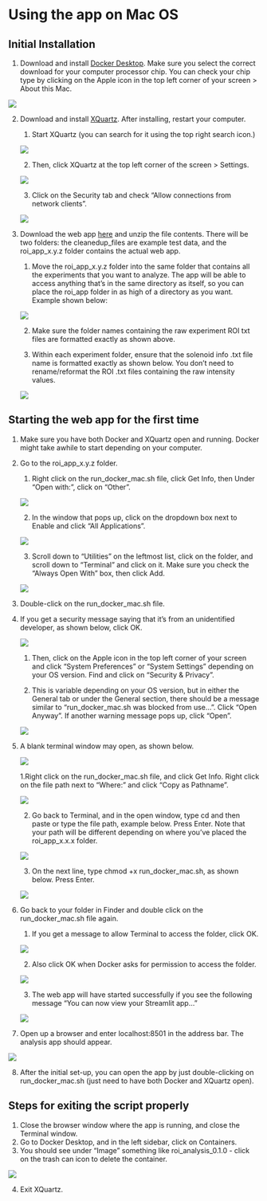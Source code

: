 # Using the app on Mac OS

## Initial Installation
1. Download and install [Docker Desktop](https://www.docker.com/products/docker-desktop/). Make sure you select the correct download for your computer processor chip. You can check your chip type by clicking on the Apple icon in the top left corner of your screen > About this Mac.

![](https://github.com/janeswh/ca_imaging_analysis/blob/main/docs/media/mac/mac1.png)

2. Download and install [XQuartz](https://www.xquartz.org/). After installing, restart your computer.

    1. Start XQuartz (you can search for it using the top right search icon.)

    ![](https://github.com/janeswh/ca_imaging_analysis/blob/main/docs/media/mac/mac2.png)


    2. Then, click XQuartz at the top left corner of the screen > Settings.

    ![](https://github.com/janeswh/ca_imaging_analysis/blob/main/docs/media/mac/mac3.png)

    3. Click on the Security tab and check “Allow connections from network clients”.

    ![](https://github.com/janeswh/ca_imaging_analysis/blob/main/docs/media/mac/mac4.png)

3. Download the web app [here](https://pitt-my.sharepoint.com/personal/cheetham_pitt_edu/_layouts/15/onedrive.aspx?id=%2Fpersonal%2Fcheetham%5Fpitt%5Fedu%2FDocuments%2FCheetham%20lab%2Froi%5Fanalysis%5Fapp%5Ftest%2Ezip&parent=%2Fpersonal%2Fcheetham%5Fpitt%5Fedu%2FDocuments%2FCheetham%20lab) and unzip the file contents. There will be two folders: the cleanedup_files are example test data, and the roi_app_x.y.z folder contains the actual web app. 

    1. Move the roi_app_x.y.z folder into the same folder that contains all the experiments that you want to analyze. The app will be able to access anything that’s in the same directory as itself, so you can place the roi_app folder in as high of a directory as you want. Example shown below:

    ![](https://github.com/janeswh/ca_imaging_analysis/blob/main/docs/media/mac/mac5.png)

    2. Make sure the folder names containing the raw experiment ROI txt files are formatted exactly as shown above.

    3. Within each experiment folder, ensure that the solenoid info .txt file name is formatted exactly as shown below. You don’t need to rename/reformat the ROI .txt files containing the raw intensity values.

    ![](https://github.com/janeswh/ca_imaging_analysis/blob/main/docs/media/mac/mac6.png)

## Starting the web app for the first time

1. Make sure you have both Docker and XQuartz open and running. Docker might take awhile to start depending on your computer.

2. Go to the roi_app_x.y.z folder.
    1. Right click on the run_docker_mac.sh file, click Get Info, then Under “Open with:”, click on “Other”.

    ![](https://github.com/janeswh/ca_imaging_analysis/blob/main/docs/media/mac/mac7.png)

    2. In the window that pops up, click on the dropdown box next to Enable and click “All Applications”.

    ![](https://github.com/janeswh/ca_imaging_analysis/blob/main/docs/media/mac/mac8.png)

    3. Scroll down to “Utilities” on the leftmost list, click on the folder, and scroll down to “Terminal” and click on it. Make sure you check the “Always Open With” box, then click Add.

    ![](https://github.com/janeswh/ca_imaging_analysis/blob/main/docs/media/mac/mac9.png)

3. Double-click on the run_docker_mac.sh file.

4. If you get a security message saying that it’s from an unidentified developer, as shown below, click OK.

    ![](https://github.com/janeswh/ca_imaging_analysis/blob/main/docs/media/mac/mac10.png)

    1. Then, click on the Apple icon in the top left corner of your screen and click “System Preferences” or “System Settings” depending on your OS version. Find and click on “Security & Privacy”.

    2. This is variable depending on your OS version, but in either the General tab or under the General section, there should be a message similar to “run_docker_mac.sh was blocked from use…”. Click “Open Anyway”. If another warning message pops up, click “Open”.

    ![](https://github.com/janeswh/ca_imaging_analysis/blob/main/docs/media/mac/mac11.png)

5. A blank terminal window may open, as shown below.

    ![](https://github.com/janeswh/ca_imaging_analysis/blob/main/docs/media/mac/mac12.png)


    1.Right click on the run_docker_mac.sh file, and click Get Info. Right click on the file path next to “Where:” and click “Copy as Pathname”.

    ![](https://github.com/janeswh/ca_imaging_analysis/blob/main/docs/media/mac/mac13.png)

    2. Go back to Terminal, and in the open window, type cd and then paste or type the file path, example below. Press Enter. Note that your path will be different depending on where you’ve placed the roi_app_x.x.x folder.

    ![](https://github.com/janeswh/ca_imaging_analysis/blob/main/docs/media/mac/mac14.png)

    3. On the next line, type chmod +x run_docker_mac.sh, as shown below. Press Enter.

    ![](https://github.com/janeswh/ca_imaging_analysis/blob/main/docs/media/mac/mac15.png)

6. Go back to your folder in Finder and double click on the run_docker_mac.sh file again.

    1. If you get a message to allow Terminal to access the folder, click OK.

    ![](https://github.com/janeswh/ca_imaging_analysis/blob/main/docs/media/mac/mac16.png)

    2. Also click OK when Docker asks for permission to access the folder.

    ![](https://github.com/janeswh/ca_imaging_analysis/blob/main/docs/media/mac/mac17.png)

    3. The web app will have started successfully if you see the following message “You can now view your Streamlit app…”

    ![](https://github.com/janeswh/ca_imaging_analysis/blob/main/docs/media/mac/mac18.png)

7. Open up a browser and enter localhost:8501 in the address bar. The analysis app should appear.

![](https://github.com/janeswh/ca_imaging_analysis/blob/main/docs/media/mac/mac19.png)

8. After the initial set-up, you can open the app by just double-clicking on run_docker_mac.sh (just need to have both Docker and XQuartz open).

## Steps for exiting the script properly

1. Close the browser window where the app is running, and close the Terminal window.
2. Go to Docker Desktop, and in the left sidebar, click on Containers.
3. You should see under “Image” something like roi_analysis_0.1.0 - click on the trash can icon to delete the container.

![](https://github.com/janeswh/ca_imaging_analysis/blob/main/docs/media/mac/mac20.png)

4. Exit XQuartz.















